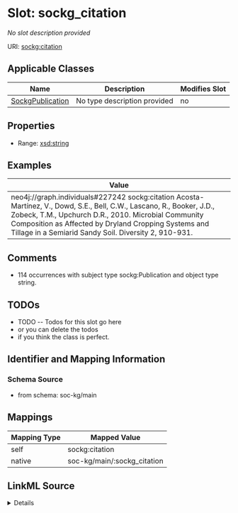 

# Slot: sockg_citation


_No slot description provided_





URI: [sockg:citation](http://www.semanticweb.org/sockg/ontologies/2024/0/soil-carbon-ontology/citation)



<!-- no inheritance hierarchy -->





## Applicable Classes

| Name | Description | Modifies Slot |
| --- | --- | --- |
| [SockgPublication](../classes/SockgPublication.md) | No type description provided |  no  |







## Properties

* Range: [xsd:string](http://www.w3.org/2001/XMLSchema#string)






## Examples

| Value |
| --- |
| neo4j://graph.individuals#227242 sockg:citation Acosta-Martínez, V., Dowd, S.E., Bell, C.W., Lascano, R., Booker, J.D., Zobeck, T.M., Upchurch D.R., 2010.  Microbial Community Composition as Affected by Dryland Cropping Systems and Tillage in a Semiarid Sandy Soil.  Diversity 2, 910-931. |

## Comments

* 114 occurrences with subject type sockg:Publication and object type string.

## TODOs

* TODO -- Todos for this slot go here
* or you can delete the todos
* if you think the class is perfect.

## Identifier and Mapping Information







### Schema Source


* from schema: soc-kg/main




## Mappings

| Mapping Type | Mapped Value |
| ---  | ---  |
| self | sockg:citation |
| native | soc-kg/main/:sockg_citation |




## LinkML Source

<details>
```yaml
name: sockg_citation
description: No slot description provided
todos:
- TODO -- Todos for this slot go here
- or you can delete the todos
- if you think the class is perfect.
comments:
- 114 occurrences with subject type sockg:Publication and object type string.
examples:
- value: neo4j://graph.individuals#227242 sockg:citation Acosta-Martínez, V., Dowd,
    S.E., Bell, C.W., Lascano, R., Booker, J.D., Zobeck, T.M., Upchurch D.R., 2010.  Microbial
    Community Composition as Affected by Dryland Cropping Systems and Tillage in a
    Semiarid Sandy Soil.  Diversity 2, 910-931.
from_schema: soc-kg/main
rank: 1000
slot_uri: sockg:citation
alias: sockg_citation
domain_of:
- sockg_Publication
range: string

```
</details>